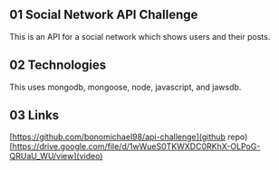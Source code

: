 ## 01 Social Network API Challenge
This is an API for a social network which shows users and their posts.

## 02 Technologies
This uses mongodb, mongoose, node, javascript, and jawsdb.

## 03 Links
[https://github.com/bonomichael98/api-challenge](github repo)
[https://drive.google.com/file/d/1wWueS0TKWXDC0RKhX-OLPoG-QRUaU_WU/view](video)